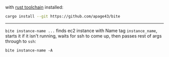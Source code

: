with [rust toolchain](https://rustup.rs/) installed:

```bash
cargo install --git https://github.com/apage43/bite
```

---

`bite instance-name ...` finds ec2 instance with Name tag `instance_name`, starts it if it isn't running, waits for ssh to come up, then passes rest of args through to `ssh`:

```
bite instance-name -A
```
